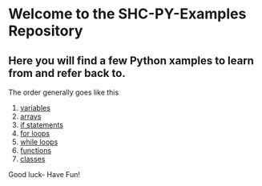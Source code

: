 # Welcome to the SHC-PY-Examples Repository

## Here you will find a few Python xamples to learn from and refer back to.

The order generally goes like this

1. [variables](https://github.com/SHC-Robotics-Team-8255/SHC-PY-Examples/blob/main/variables.py)
1. [arrays](https://github.com/SHC-Robotics-Team-8255/SHC-PY-Examples/blob/main/arrays.py)
1. [if statements](https://github.com/SHC-Robotics-Team-8255/SHC-PY-Examples/blob/main/if_statements.py)
1. [for loops](https://github.com/SHC-Robotics-Team-8255/SHC-PY-Examples/blob/main/for_loops.py)
1. [while loops](https://github.com/SHC-Robotics-Team-8255/SHC-PY-Examples/blob/main/while_loops.py)
1. [functions](https://github.com/SHC-Robotics-Team-8255/SHC-PY-Examples/blob/main/functions.py)
1. [classes](https://github.com/SHC-Robotics-Team-8255/SHC-PY-Examples/blob/main/classes.py)


Good luck- Have Fun!
